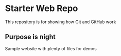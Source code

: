 # Starter Web Repo

This repository is for showing how Git and GitHub work

## Purpose is night

Sample website with plenty of files for demos